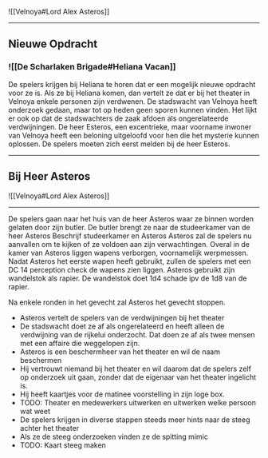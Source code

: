 ![[Velnoya#Lord Alex Asteros]]

---
## Nieuwe Opdracht

### ![[De Scharlaken Brigade#Heliana Vacan]]
De spelers krijgen bij Heliana te horen dat er een mogelijk nieuwe opdracht voor ze is.
Als ze bij Heliana komen, dan vertelt ze dat er bij het theater in Velnoya enkele personen zijn verdwenen. De stadswacht van Velnoya heeft onderzoek gedaan, maar tot op heden geen sporen kunnen vinden. Het lijkt er ook op dat de stadswachters de zaak afdoen als ongerelateerde verdwijningen.
De heer Esteros, een excentrieke, maar voorname inwoner van Velnoya heeft een beloning uitgeloofd voor hen die het mysterie kunnen oplossen. De spelers moeten zich eerst melden bij de heer Esteros.

---

## Bij Heer Asteros

 ![[Velnoya#Lord Alex Asteros]]

---

De spelers gaan naar het huis van de heer Asteros waar ze binnen worden gelaten door zijn butler. De butler brengt ze naar de studeerkamer van de heer Asteros
	Beschrijf studeerkamer en Asteros
Asteros zal de spelers nu aanvallen om te kijken of ze voldoen aan zijn verwachtingen.
Overal in de kamer van Asteros liggen wapens verborgen, voornamelijk werpmessen. Nadat Asteros het eerste wapen heeft gebruikt, zullen de spelers met een DC 14 perception check de wapens zien liggen. Asteros gebruikt zijn wandelstok als rapier. De wandelstok doet 1d4 schade ipv de 1d8 van de rapier.

Na enkele ronden in het gevecht zal Asteros het gevecht stoppen.

- Asteros vertelt de spelers van de verdwijningen bij het theater
- De stadswacht doet ze af als ongerelateerd en heeft alleen de verdwijning van de rijkelui onderzocht. Dat doen ze af als twee mensen met een affaire die weggelopen zijn.
- Asteros is een beschermheer van het theater en wil de naam beschermen
- Hij vertrouwt niemand bij het theater en wil daarom dat de spelers zelf op onderzoek uit gaan, zonder dat de eigenaar van het theater ingelicht is.
- Hij heeft kaartjes voor de matinee voorstelling in zijn loge box.
- TODO: Theater en medewerkers uitwerken en uitwerken welke persoon wat weet
- De spelers krijgen in diverse stappen steeds meer hints naar de steeg achter het theater
- Als ze de steeg onderzoeken vinden ze de spitting mimic
- TODO: Kaart steeg maken

